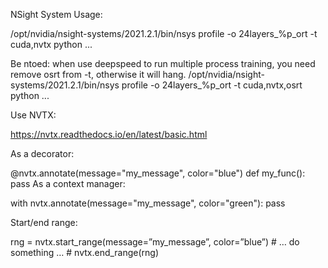 

NSight System Usage:

/opt/nvidia/nsight-systems/2021.2.1/bin/nsys profile -o 24layers_%p_ort -t cuda,nvtx python ...

Be ntoed: when use deepspeed to run multiple process training, you need remove osrt from -t, otherwise it will hang.
/opt/nvidia/nsight-systems/2021.2.1/bin/nsys profile -o 24layers_%p_ort -t cuda,nvtx,osrt python ...

Use NVTX:

https://nvtx.readthedocs.io/en/latest/basic.html

As a decorator:

@nvtx.annotate(message="my_message", color="blue")
def my_func():
    pass
As a context manager:

with nvtx.annotate(message="my_message", color="green"):
    pass

Start/end range:

rng = nvtx.start_range(message=”my_message”, color=”blue”) # … do something … # 
nvtx.end_range(rng)
 
